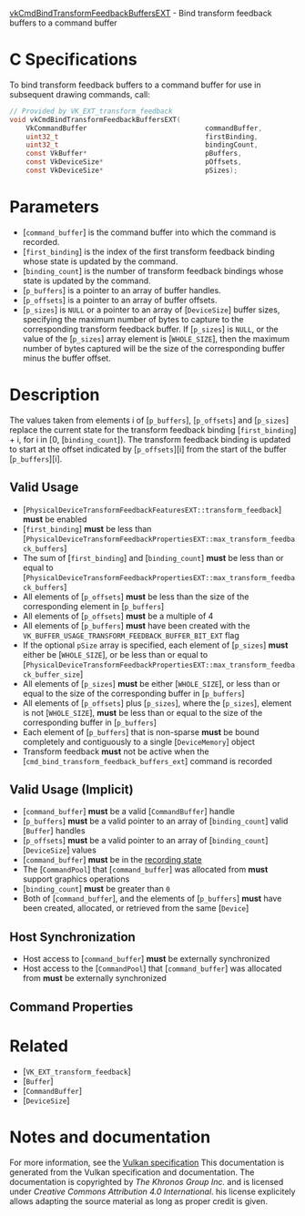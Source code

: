 [vkCmdBindTransformFeedbackBuffersEXT](https://www.khronos.org/registry/vulkan/specs/1.3-extensions/man/html/vkCmdBindTransformFeedbackBuffersEXT.html) - Bind transform feedback buffers to a command buffer

# C Specifications
To bind transform feedback buffers to a command buffer for use in subsequent
drawing commands, call:
```c
// Provided by VK_EXT_transform_feedback
void vkCmdBindTransformFeedbackBuffersEXT(
    VkCommandBuffer                             commandBuffer,
    uint32_t                                    firstBinding,
    uint32_t                                    bindingCount,
    const VkBuffer*                             pBuffers,
    const VkDeviceSize*                         pOffsets,
    const VkDeviceSize*                         pSizes);
```

# Parameters
- [`command_buffer`] is the command buffer into which the command is recorded.
- [`first_binding`] is the index of the first transform feedback binding whose state is updated by the command.
- [`binding_count`] is the number of transform feedback bindings whose state is updated by the command.
- [`p_buffers`] is a pointer to an array of buffer handles.
- [`p_offsets`] is a pointer to an array of buffer offsets.
- [`p_sizes`] is `NULL` or a pointer to an array of [`DeviceSize`] buffer sizes, specifying the maximum number of bytes to capture to the corresponding transform feedback buffer. If [`p_sizes`] is `NULL`, or the value of the [`p_sizes`] array element is [`WHOLE_SIZE`], then the maximum number of bytes captured will be the size of the corresponding buffer minus the buffer offset.

# Description
The values taken from elements i of [`p_buffers`], [`p_offsets`] and
[`p_sizes`] replace the current state for the transform feedback binding
[`first_binding`] +  i, for i in [0,
[`binding_count`]).
The transform feedback binding is updated to start at the offset indicated
by [`p_offsets`][i] from the start of the buffer [`p_buffers`][i].
## Valid Usage
-  [`PhysicalDeviceTransformFeedbackFeaturesEXT::transform_feedback`] **must**  be enabled
-  [`first_binding`] **must**  be less than [`PhysicalDeviceTransformFeedbackPropertiesEXT::max_transform_feedback_buffers`]
-    The sum of [`first_binding`] and [`binding_count`] **must**  be less than or equal to [`PhysicalDeviceTransformFeedbackPropertiesEXT::max_transform_feedback_buffers`]
-    All elements of [`p_offsets`] **must**  be less than the size of the corresponding element in [`p_buffers`]
-    All elements of [`p_offsets`] **must**  be a multiple of 4
-    All elements of [`p_buffers`] **must**  have been created with the `VK_BUFFER_USAGE_TRANSFORM_FEEDBACK_BUFFER_BIT_EXT` flag
-    If the optional `pSize` array is specified, each element of [`p_sizes`] **must**  either be [`WHOLE_SIZE`], or be less than or equal to [`PhysicalDeviceTransformFeedbackPropertiesEXT::max_transform_feedback_buffer_size`]
-    All elements of [`p_sizes`] **must**  be either [`WHOLE_SIZE`], or less than or equal to the size of the corresponding buffer in [`p_buffers`]
-    All elements of [`p_offsets`] plus [`p_sizes`], where the [`p_sizes`], element is not [`WHOLE_SIZE`],  **must**  be less than or equal to the size of the corresponding buffer in [`p_buffers`]
-    Each element of [`p_buffers`] that is non-sparse  **must**  be bound completely and contiguously to a single [`DeviceMemory`] object
-    Transform feedback  **must**  not be active when the [`cmd_bind_transform_feedback_buffers_ext`] command is recorded

## Valid Usage (Implicit)
-  [`command_buffer`] **must**  be a valid [`CommandBuffer`] handle
-  [`p_buffers`] **must**  be a valid pointer to an array of [`binding_count`] valid [`Buffer`] handles
-  [`p_offsets`] **must**  be a valid pointer to an array of [`binding_count`][`DeviceSize`] values
-  [`command_buffer`] **must**  be in the [recording state]()
-    The [`CommandPool`] that [`command_buffer`] was allocated from  **must**  support graphics operations
-  [`binding_count`] **must**  be greater than `0`
-    Both of [`command_buffer`], and the elements of [`p_buffers`] **must**  have been created, allocated, or retrieved from the same [`Device`]

## Host Synchronization
- Host access to [`command_buffer`] **must**  be externally synchronized
- Host access to the [`CommandPool`] that [`command_buffer`] was allocated from  **must**  be externally synchronized

## Command Properties

# Related
- [`VK_EXT_transform_feedback`]
- [`Buffer`]
- [`CommandBuffer`]
- [`DeviceSize`]

# Notes and documentation
For more information, see the [Vulkan specification](https://www.khronos.org/registry/vulkan/specs/1.3-extensions/html/vkspec.html)
This documentation is generated from the Vulkan specification and documentation.
The documentation is copyrighted by *The Khronos Group Inc.* and is licensed under *Creative Commons Attribution 4.0 International*.
his license explicitely allows adapting the source material as long as proper credit is given.
        